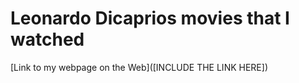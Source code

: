 # Leonardo Dicaprios movies that I watched 

[Link to my webpage on the Web]([INCLUDE THE LINK HERE])

